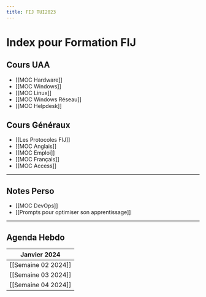 ```yaml
---
title: FIJ TUI2023
---
```

# Index pour Formation FIJ
## Cours UAA
- [[MOC Hardware]]
- [[MOC Windows]]
- [[MOC Linux]]
- [[MOC Windows Réseau]]
- [[MOC Helpdesk]]
## Cours Généraux
- [[Les Protocoles FIJ]]
- [[MOC Anglais]]
- [[MOC Emploi]] 
- [[MOC Français]] 
- [[MOC Access]] 

---
## Notes Perso

- [[MOC DevOps]]
- [[Prompts pour optimiser son apprentissage]]

---
## Agenda Hebdo

| **Janvier 2024** |
| ---- |
| [[Semaine 02 2024]] |
| [[Semaine 03 2024]] |
| [[Semaine 04 2024]] |
